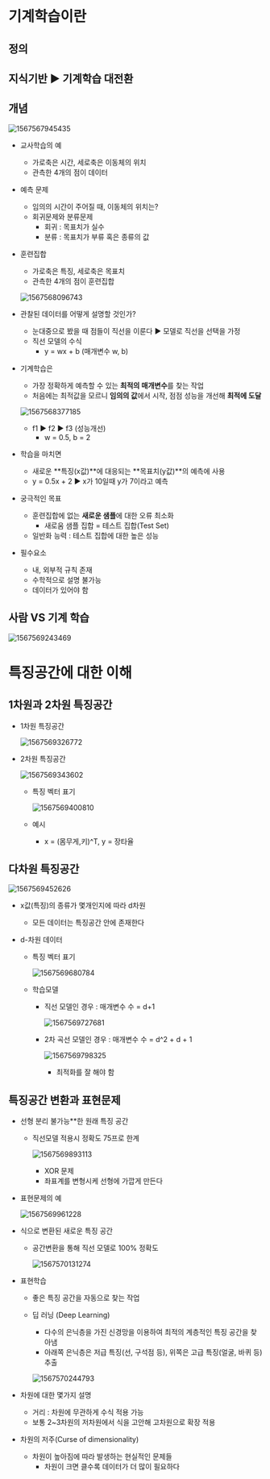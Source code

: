 # 기계학습이란

## 정의

## 지식기반 :arrow_forward: 기계학습 대전환

## 개념

![1567567945435](../../typora_images/1567567945435.png)

- 교사학습의 예

  - 가로축은 시간, 세로축은 이동체의 위치
  - 관측한 4개의 점이 데이터

- 예측 문제

  - 임의의 시간이 주어질 때, 이동체의 위치는?
  - 회귀문제와 분류문제
    - 회귀 : 목표치가 실수
    - 분류 : 목표치가 부류 혹은 종류의 값

- 훈련집합

  - 가로축은 특징, 세로축은 목표치 
  - 관측한 4개의 점이 훈련집합

  ![1567568096743](../../typora_images/1567568096743.png)

- 관찰된 데이터를 어떻게 설명할 것인가?

  - 눈대중으로 봤을 때 점들이 직선을 이룬다 :arrow_forward: 모델로 직선을 선택을 가정
  - 직선 모델의 수식
    - y = wx + b (매개변수 w, b)

- 기계학습은

  - 가장 정확하게 예측할 수 있는 **최적의 매개변수**를 찾는 작업
  - 처음에는 최적값을 모르니 **임의의 값**에서 시작, 점점 성능을 개선해 **최적에 도달**

  ![1567568377185](../../typora_images/1567568377185.png)

  - f1 :arrow_forward: f2 :arrow_forward: f3 (성능개선)
    - w = 0.5, b = 2

- 학습을 마치면

  - 새로운 **특징(x값)**에 대응되는 **목표치(y값)**의 예측에 사용
  - y = 0.5x + 2 :arrow_forward: x가 10일때 y가 7이라고 예측

- 궁극적인 목표

  - 훈련집합에 없는 **새로운 샘플**에 대한 오류 최소화
    - 새로움 샘플 집합 = 테스트 집합(Test Set)
  - 일반화 능력 : 테스트 집합에 대한 높은 성능

- 필수요소

  - 내, 외부적 규칙 존재
  - 수학적으로 설명 불가능
  - 데이터가 있어야 함

## 사람 VS 기계 학습

![1567569243469](../../typora_images/1567569243469.png)

# 특징공간에 대한 이해

## 1차원과 2차원 특징공간

- 1차원 특징공간

  ![1567569326772](../../typora_images/1567569326772.png)

- 2차원 특징공간

  ![1567569343602](../../typora_images/1567569343602.png)

  - 특징 벡터 표기

    ![1567569400810](../../typora_images/1567569400810.png)

  - 예시

    - x = (몸무게,키)^T, y = 장타율

## 다차원 특징공간

![1567569452626](../../typora_images/1567569452626.png)

- x값(특징)의 종류가 몇개인지에 따라 d차원
  - 모든 데이터는 특징공간 안에 존재한다

- d-차원 데이터

  - 특징 벡터 표기

    ![1567569680784](../../typora_images/1567569680784.png)

  - 학습모델

    - 직선 모델인 경우 : 매개변수 수 = d+1

      ![1567569727681](../../typora_images/1567569727681.png)

    - 2차 곡선 모델인 경우 : 매개변수 수 = d^2 + d + 1

      ![1567569798325](../../typora_images/1567569798325.png)

      - 최적화를 잘 해야 함

## 특징공간 변환과 표현문제

- 선형 분리 불가능**한 원래 특징 공간

  - 직선모델 적용시 정확도 75프로 한계

    ![1567569893113](../../typora_images/1567569893113.png)

    - XOR 문제
    - 좌표계를 변형시케 선형에 가깝게 만든다

- 표현문제의 예

  ![1567569961228](../../typora_images/1567569961228.png)

- 식으로 변환된 새로운 특징 공간

  - 공간변환을 통해 직선 모델로 100% 정확도

    ![1567570131274](../../typora_images/1567570131274.png)

- 표현학습

  - 좋은 특징 공간을 자동으로 찾는 작업

  - 딥 러닝 (Deep Learning)

    - 다수의 은닉층을 가진 신경망을 이용하여 최적의 계층적인 특징 공간을 찾아냄
    - 아래쪽 은닉층은 저급 특징(선, 구석점 등), 위쪽은 고급 특징(얼굴, 바퀴 등) 추출

    ![1567570244793](../../typora_images/1567570244793.png)



- 차원에 대한 몇가지 설명
  - 거리 : 차원에 무관하게 수식 적용 가능
  - 보통 2~3차원의 저차원에서 식을 고안해 고차원으로 확장 적용
- 차원의 저주(Curse of dimensionality)
  - 차원이 높아짐에 따라 발생하는 현실적인 문제들
    - 차원이 크면 클수록 데이터가 더 많이 필요하다

